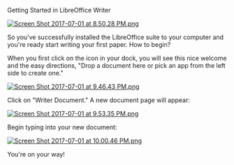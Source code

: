 
Getting Started in LibreOffice Writer

[![Screen Shot 2017-07-01 at 8.50.28 PM.png](https://s19.postimg.org/gyi1hrflv/Screen_Shot_2017-07-01_at_8.50.28_PM.png)](https://postimg.org/image/g8z95ef27/)

So you've successfully installed the LibreOffice suite to your computer and you're ready start writing your first paper. How to begin?

When you first click on the icon in your dock, you will see this nice welcome and the easy directions, "Drop a document here or pick an app from the left side to create one."

[![Screen Shot 2017-07-01 at 9.46.43 PM.png](https://s19.postimg.org/mb6vvw3ib/Screen_Shot_2017-07-01_at_9.46.43_PM.png)](https://postimg.org/image/7f8coas3j/)

Click on "Writer Document." A new document page will appear:

[![Screen Shot 2017-07-01 at 9.53.35 PM.png](https://s19.postimg.org/jii9plsjn/Screen_Shot_2017-07-01_at_9.53.35_PM.png)](https://postimg.org/image/qlq557xz3/)

Begin typing into your new document:

[![Screen Shot 2017-07-01 at 10.00.46 PM.png](https://s19.postimg.org/e8dayb8ar/Screen_Shot_2017-07-01_at_10.00.46_PM.png)](https://postimg.org/image/c3sxx86nz/)

You're on your way!

